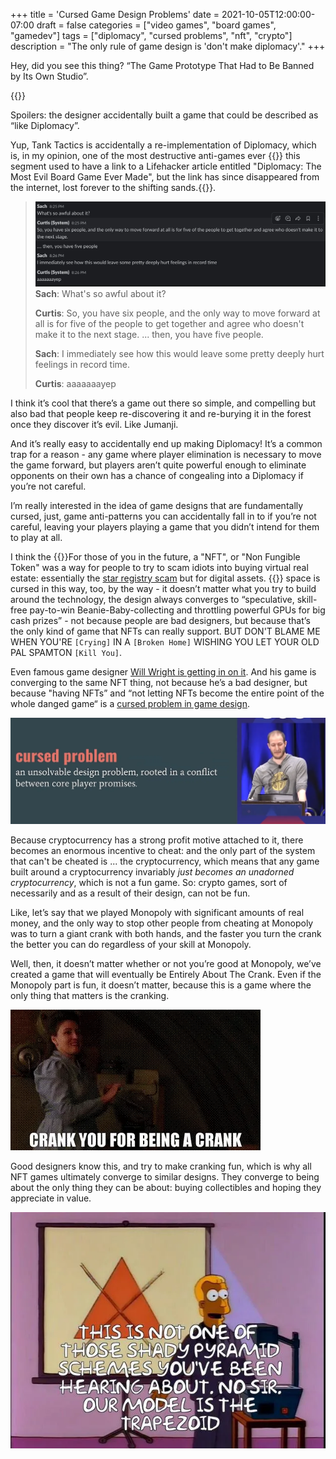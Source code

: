 +++
title = 'Cursed Game Design Problems'
date = 2021-10-05T12:00:00-07:00
draft = false
categories = ["video games", "board games", "gamedev"]
tags = ["diplomacy", "cursed problems", "nft", "crypto"]
description = "The only rule of game design is 'don't make diplomacy'."
+++

Hey, did you see this thing? “The Game Prototype That Had to Be Banned by Its Own Studio”.

{{<youtube aOYbR-Q_4Hs>}}

Spoilers: the designer accidentally built a game that could be described as “like Diplomacy”.

Yup, Tank Tactics is accidentally a re-implementation of Diplomacy, which is, in my opinion, one of the most destructive anti-games ever {{<sidenote created>}} this segment used to have a link to a Lifehacker article entitled "Diplomacy: The Most Evil Board Game Ever Made", but the link has since disappeared from the internet, lost forever to the shifting sands.{{</sidenote>}}.


> ![](./diplo.png)
> **Sach**: What's so awful about it?
>
> **Curtis**: So, you have six people, and the only way to move forward at all is for five of the people to get together and agree who doesn't make it to the next stage.
> ... then, you have five people.
>
> **Sach**: I immediately see how this would leave some pretty deeply hurt feelings in record time.
>
> **Curtis**: aaaaaaayep


I think it’s cool that there’s a game out there so simple, and compelling but also bad that people keep re-discovering it and re-burying it in the forest once they discover it’s evil. Like Jumanji.

And it’s really easy to accidentally end up making Diplomacy! It’s a common trap for a reason - any game where player elimination is necessary to move the game forward, but players aren’t quite powerful enough to eliminate opponents on their own has a chance of congealing into a Diplomacy if you’re not careful.

I’m really interested in the idea of game designs that are fundamentally cursed, just, game anti-patterns you can accidentally fall in to if you’re not careful, leaving your players playing a game that you didn’t intend for them to play at all.

I think the {{<sidenote NFT>}}For those of you in the future, a "NFT", or "Non Fungible Token" was a way for people to try to scam idiots into buying virtual real estate: essentially the [star registry scam](https://www.abc.net.au/news/2018-02-26/buying-star-names-online-why-you-should-think-twice-astronomy/9479502) but for digital assets. {{</sidenote>}} space is cursed in this way, too, by the way - it doesn’t matter what you try to build around the technology, the design always converges to “speculative, skill-free pay-to-win Beanie-Baby-collecting and throttling powerful GPUs for big cash prizes” - not because people are bad designers, but because that’s the only kind of game that NFTs can really support. BUT DON'T BLAME ME WHEN YOU'RE `[Crying]` IN A `[Broken Home]` WISHING YOU LET YOUR OLD PAL SPAMTON `[Kill You]`.

Even famous game designer [Will Wright is getting in on it](https://www.rockpapershotgun.com/oh-lord-will-wrights-new-game-is-built-on-nfts). And his game is converging to the same NFT thing, not because he’s a bad designer, but because "having NFTs” and “not letting NFTs become the entire point of the whole danged game“ is a [cursed problem in game design](https://www.youtube.com/watch?v=8uE6-vIi1rQ).

![](./cursed.png)

Because cryptocurrency has a strong profit motive attached to it, there becomes an enormous incentive to cheat: and the only part of the system that can't be cheated is ... the cryptocurrency, which means that any game built around a cryptocurrency invariably _just becomes an unadorned cryptocurrency_, which is not a fun game. So: crypto games, sort of necessarily and as a result of their design, can not be fun.

Like, let’s say that we played Monopoly with significant amounts of real money, and the only way to stop other people from cheating at Monopoly was to turn a giant crank with both hands, and the faster you turn the crank the better you can do regardless of your skill at Monopoly.

Well, then, it doesn’t matter whether or not you’re good at Monopoly, we’ve created a game that will eventually be Entirely About The Crank. Even if the Monopoly part is fun, it doesn’t matter, because this is a game where the only thing that matters is the cranking.

![](./crank.webp)

Good designers know this, and try to make cranking fun, which is why all NFT games ultimately converge to similar designs. They converge to being about the only thing they can be about: buying collectibles and hoping they appreciate in value.

![](./trapezoid.png)